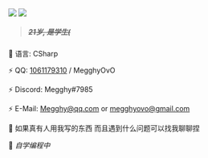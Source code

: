 <img align="center" src="https://github-readme-stats.vercel.app/api?username=Megghy&theme=highcontrast&show_icons=true&count_private=true" />
<img align="center" src="https://github-readme-stats.vercel.app/api/top-langs/?username=Megghy&layout=compact&theme=highcontrast" />

> ##### ~~21岁, 是学生(~~

🤔 语言: CSharp

⚡ QQ: [1061179310](http://tool.gljlw.com/qq/?qq=1061179310) / MegghyOvO

⚡ Discord: Megghy#7985

⚡ E-Mail: Megghy@qq.com or megghyovo@gmail.com

💬 如果真有人用我写的东西 而且遇到什么问题可以找我聊聊捏

🌱 *自学编程中*
